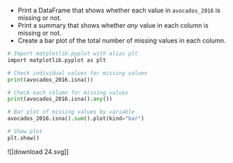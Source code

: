 - Print a DataFrame that shows whether each value in `avocados_2016` is missing or not.
- Print a summary that shows whether _any_ value in each column is missing or not.
- Create a bar plot of the total number of missing values in each column.
```Python
# Import matplotlib.pyplot with alias plt
import matplotlib.pyplot as plt

# Check individual values for missing values
print(avocados_2016.isna())

# Check each column for missing values
print(avocados_2016.isna().any())

# Bar plot of missing values by variable
avocados_2016.isna().sum().plot(kind="bar")

# Show plot
plt.show()
```
![[download 24.svg]]
